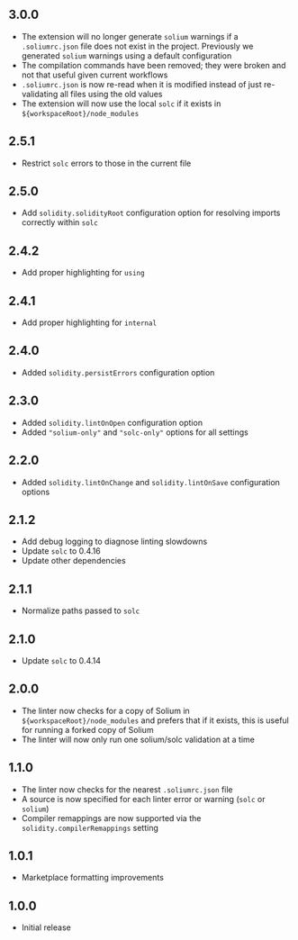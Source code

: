 ## 3.0.0

- The extension will no longer generate `solium` warnings if a `.soliumrc.json` file does not exist in the project. Previously we generated `solium` warnings using a default configuration
- The compilation commands have been removed; they were broken and not that useful given current workflows
- `.soliumrc.json` is now re-read when it is modified instead of just re-validating all files using the old values
- The extension will now use the local `solc` if it exists in `${workspaceRoot}/node_modules`

## 2.5.1

- Restrict `solc` errors to those in the current file

## 2.5.0

- Add `solidity.solidityRoot` configuration option for resolving imports correctly within `solc`

## 2.4.2

- Add proper highlighting for `using`

## 2.4.1

- Add proper highlighting for `internal`

## 2.4.0

- Added `solidity.persistErrors` configuration option

## 2.3.0

- Added `solidity.lintOnOpen` configuration option
- Added `"solium-only"` and `"solc-only"` options for all settings

## 2.2.0

- Added `solidity.lintOnChange` and `solidity.lintOnSave` configuration options

## 2.1.2

- Add debug logging to diagnose linting slowdowns
- Update `solc` to 0.4.16
- Update other dependencies

## 2.1.1

- Normalize paths passed to `solc`

## 2.1.0

- Update `solc` to 0.4.14

## 2.0.0

- The linter now checks for a copy of Solium in `${workspaceRoot}/node_modules` and prefers that if it exists, this is useful for running a forked copy of Solium
- The linter will now only run one solium/solc validation at a time

## 1.1.0

- The linter now checks for the nearest `.soliumrc.json` file
- A source is now specified for each linter error or warning (`solc` or `solium`)
- Compiler remappings are now supported via the `solidity.compilerRemappings` setting

## 1.0.1

- Marketplace formatting improvements

## 1.0.0

- Initial release
